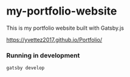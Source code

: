 # my-portfolio-website

This is my portfolio website built with Gatsby.js

https://yvettez2017.github.io/Portfolio/


### Running in development
`gatsby develop`
